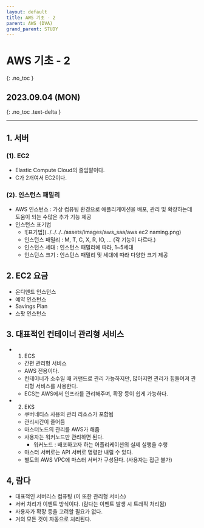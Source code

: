 ```yaml
---
layout: default
title: AWS 기초 - 2
parent: AWS (DVA)
grand_parent: STUDY
---
```


# AWS 기초 - 2
{: .no_toc }

## 2023.09.04 (MON)
{: .no_toc .text-delta }

---

## 1. 서버
### (1). EC2
- Elastic Compute Cloud의 줄임말이다.
- C가 2개여서 EC2이다.

### (2). 인스턴스 패밀리
- AWS 인스턴스 : 가상 컴퓨팅 환경으로 애플리케이션을 배포, 관리 및 확장하는데 도움이 되는 수많은 추가 기능 제공
- 인스턴스 표기법
    - ![표기법](../../../../assets/images/aws_saa/aws ec2 naming.png)
    - 인스턴스 패밀리 : M, T, C, X, R, IO, ... (각 기능이 다르다.)
    - 인스턴스 세대 : 인스턴스 패밀리에 따라, 1~5세대
    - 인스턴스 크기 : 인스턴스 패밀리 및 세대에 따라 다양한 크기 제공

## 2. EC2 요금
- 온디맨드 인스턴스
- 예약 인스턴스
- Savings Plan
- 스팟 인스턴스

## 3. 대표적인 컨테이너 관리형 서비스

- 1. ECS
    - 간편 관리형 서비스
    - AWS 전용이다.
    - 컨테이너가 소수일 때 커맨드로 관리 가능하지만, 많아지면 관리가 힘들어져 관리형 서비스를 사용한다.
    - ECS는 AWS에서 인프라를 관리해주며, 확장 등이 쉽게 가능하다.

- 2. EKS
    - 쿠버네티스 사용의 관리 리소스가 포함됨
    - 관리시간이 줄어듬
    - 마스터노드의 관리를 AWS가 해줌
    - 사용자는 워커노드만 관리하면 된다.
        - 워커노드 : 배포하고자 하는 어플리케이션의 실제 실행을 수행
    - 마스터 서버로는 API 서버로 명령만 내릴 수 있다.
    - 별도의 AWS VPC에 마스터 서버가 구성된다. (사용자는 접근 불가)

## 4, 람다
- 대표적인 서버리스 컴퓨팅 (이 또한 관리형 서비스)
- 서버 처리가 이벤트 방식이다. (람다는 이벤트 발생 시 트래픽 처리됨)
- 사용자가 확장 등을 고려할 필요가 없다.
- 거의 모든 것이 자동으로 처리된다.